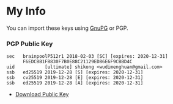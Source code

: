 # My Info

You can import these keys using [GnuPG](https://www.gnupg.org/download/index.html#binary) or PGP.

### PGP Public Key

```
sec   brainpoolP512r1 2018-02-03 [SC] [expires: 2020-12-31]
      F6EDCBB1FB830F7B0E88C21129ED86E6F9CBBD4C
uid           [ultimate] shikong <wudimenghuan@gmail.com>
ssb   ed25519 2019-12-28 [S] [expires: 2020-12-31]
ssb   cv25519 2019-12-28 [E] [expires: 2020-12-31]
ssb   ed25519 2019-12-28 [A] [expires: 2020-12-31]
```

* [Download Public Key](https://raw.githubusercontent.com/wudimenghuan/info/master/F6EDCBB1FB830F7B0E88C21129ED86E6F9CBBD4C.asc)

